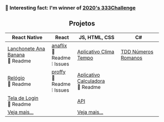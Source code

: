 ### 🧐️ __Interesting fact__: I'm winner of [2020's 333Challenge](https://github.com/codigofalado/desafio333/pull/41)

<h2 align="center">Projetos</h2>

| React Native | React | JS, HTML, CSS | C#
| --- | --- | --- | --- |
| [Lanchonete Ana Banana](https://github.com/anabeatrizzz/app-mobile2-refeito)<br>:book: Readme | [anaflix](https://github.com/anabeatrizzz/anaflix)<br>:book: Readme<br>:grey_exclamation: Issues | [Aplicativo Clima Tempo](https://github.com/anabeatrizzz/api-clima-tempo) | [TDD Números Romanos](https://github.com/anabeatrizzz/atv-qts)
| [Relógio](https://github.com/anabeatrizzz/mobile2-app-um)<br>:book: Readme | [proffy](https://github.com/anabeatrizzz/proffy-nlw)<br>:book: Readme<br>:grey_exclamation: Issues | [Aplicativo Calculadora](https://github.com/anabeatrizzz/monaca-app-dois)<br>:book: Readme
| [Tela de Login](https://github.com/anabeatrizzz/mobile2-app-tres)<br>:book: Readme | | [API](https://github.com/anabeatrizzz/monaca-app-cinco)
| [Veja mais...](https://github.com/anabeatrizzz?tab=repositories&q=react-native) | | [Veja mais...](https://github.com/anabeatrizzz?tab=repositories&q=monaca)
